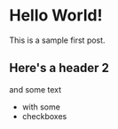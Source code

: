 <!--
    https://jekyllrb.com/docs/posts/
    https://mmistakes.github.io/minimal-mistakes/docs/posts/
-->
# Hello World!
This is a sample first post.

## Here's a header 2
and some text
- with some
- checkboxes